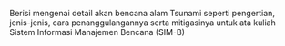 Berisi mengenai detail akan bencana alam Tsunami seperti pengertian, jenis-jenis, cara penanggulangannya serta mitigasinya untuk ata kuliah Sistem Informasi Manajemen Bencana (SIM-B)
